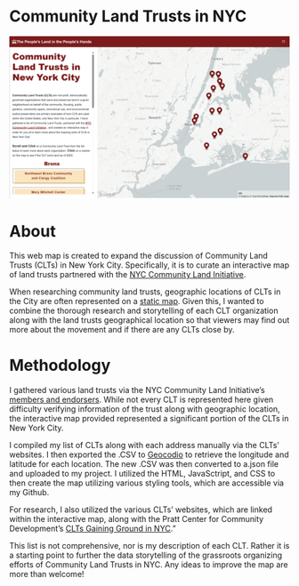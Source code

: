 # Community Land Trusts in NYC
![My Image](img/CLTmap.png)
# About

This web map is created to expand the discussion of Community Land Trusts (CLTs) in New York City. Specifically, it is to curate an interactive map of land trusts partnered with the <a href='https://nyccli.org/'>NYC
                      Community Land
                      Initiative</a>. 

When researching community land trusts, geographic locations of CLTs in the City are often represented on a <a href='https://nyccli.files.wordpress.com/2023/05/clt_map_nyccli_may2023.jpg'>static map</a>. Given this, I wanted to combine the thorough research and storytelling of each CLT organization along with the land trusts geographical location so that viewers may find out more about the movement and if there are any CLTs close by.

# Methodology

I gathered various land trusts via the NYC Community Land Initiative’s <a href='https://nyccli.org/about/members-and-endorsers/'>members and endorsers</a>. While not every CLT is represented here given difficulty verifying information of the trust along with geographic location, the interactive map provided represented a significant portion of the CLTs in New York City. 

I compiled my list of CLTs along with each address manually via the CLTs’ websites. I then exported the .CSV to <a href='https://dash.geocod.io/'>Geocodio</a> to retrieve the longitude and latitude for each location. The new .CSV was then converted to a.json file and uploaded to my project. I utilized the HTML, JavaSctript, and CSS to then create the map utilizing various styling tools, which are accessible via my Github. 

For research, I also utilized the various CLTs’ websites, which are linked within the interactive map, along with the Pratt Center for Community Development’s <a href='https://prattcenter.net/uploads/0423/1682705700812033/Pratt_Center_Gaining_Ground-042823.pdf'>CLTs Gaining Ground in NYC</a>.”

This list is not comprehensive, nor is my description of each CLT. Rather it is a starting point to further the data storytelling of the grassroots organizing efforts of Community Land Trusts in NYC. Any ideas to improve the map are more than welcome!